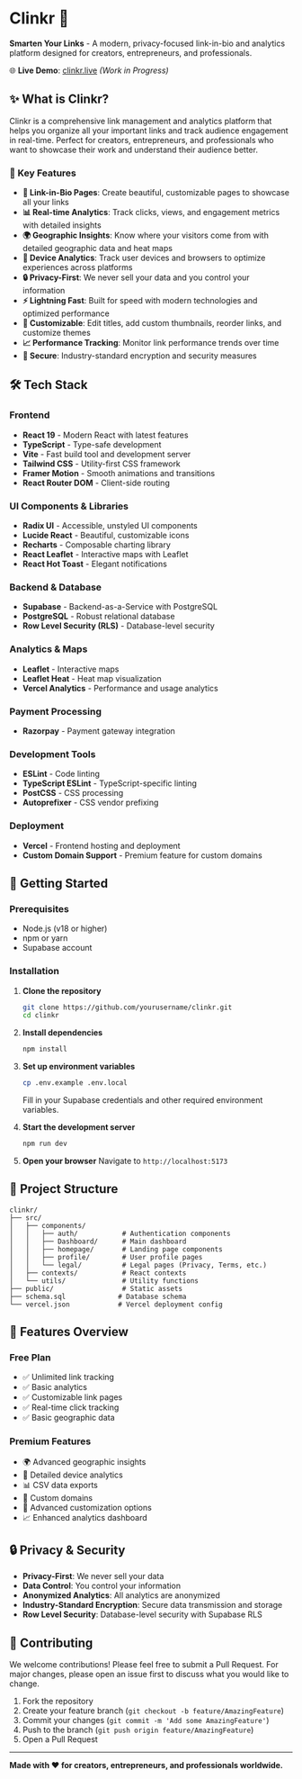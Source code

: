 # Clinkr 🔗

**Smarten Your Links** - A modern, privacy-focused link-in-bio and analytics platform designed for creators, entrepreneurs, and professionals.

🌐 **Live Demo**: [clinkr.live](https://clinkr.live) *(Work in Progress)*

## ✨ What is Clinkr?

Clinkr is a comprehensive link management and analytics platform that helps you organize all your important links and track audience engagement in real-time. Perfect for creators, entrepreneurs, and professionals who want to showcase their work and understand their audience better.

### 🎯 Key Features

- **🔗 Link-in-Bio Pages**: Create beautiful, customizable pages to showcase all your links
- **📊 Real-time Analytics**: Track clicks, views, and engagement metrics with detailed insights
- **🌍 Geographic Insights**: Know where your visitors come from with detailed geographic data and heat maps
- **📱 Device Analytics**: Track user devices and browsers to optimize experiences across platforms
- **🔒 Privacy-First**: We never sell your data and you control your information
- **⚡ Lightning Fast**: Built for speed with modern technologies and optimized performance
- **🎨 Customizable**: Edit titles, add custom thumbnails, reorder links, and customize themes
- **📈 Performance Tracking**: Monitor link performance trends over time
- **🔐 Secure**: Industry-standard encryption and security measures

## 🛠️ Tech Stack

### Frontend
- **React 19** - Modern React with latest features
- **TypeScript** - Type-safe development
- **Vite** - Fast build tool and development server
- **Tailwind CSS** - Utility-first CSS framework
- **Framer Motion** - Smooth animations and transitions
- **React Router DOM** - Client-side routing

### UI Components & Libraries
- **Radix UI** - Accessible, unstyled UI components
- **Lucide React** - Beautiful, customizable icons
- **Recharts** - Composable charting library
- **React Leaflet** - Interactive maps with Leaflet
- **React Hot Toast** - Elegant notifications

### Backend & Database
- **Supabase** - Backend-as-a-Service with PostgreSQL
- **PostgreSQL** - Robust relational database
- **Row Level Security (RLS)** - Database-level security

### Analytics & Maps
- **Leaflet** - Interactive maps
- **Leaflet Heat** - Heat map visualization
- **Vercel Analytics** - Performance and usage analytics

### Payment Processing
- **Razorpay** - Payment gateway integration

### Development Tools
- **ESLint** - Code linting
- **TypeScript ESLint** - TypeScript-specific linting
- **PostCSS** - CSS processing
- **Autoprefixer** - CSS vendor prefixing

### Deployment
- **Vercel** - Frontend hosting and deployment
- **Custom Domain Support** - Premium feature for custom domains

## 🚀 Getting Started

### Prerequisites
- Node.js (v18 or higher)
- npm or yarn
- Supabase account

### Installation

1. **Clone the repository**
   ```bash
   git clone https://github.com/yourusername/clinkr.git
   cd clinkr
   ```

2. **Install dependencies**
   ```bash
   npm install
   ```

3. **Set up environment variables**
   ```bash
   cp .env.example .env.local
   ```
   Fill in your Supabase credentials and other required environment variables.

4. **Start the development server**
   ```bash
   npm run dev
   ```

5. **Open your browser**
   Navigate to `http://localhost:5173`

## 📁 Project Structure

```
clinkr/
├── src/
│   ├── components/
│   │   ├── auth/           # Authentication components
│   │   ├── Dashboard/      # Main dashboard
│   │   ├── homepage/       # Landing page components
│   │   ├── profile/        # User profile pages
│   │   └── legal/          # Legal pages (Privacy, Terms, etc.)
│   ├── contexts/           # React contexts
│   └── utils/              # Utility functions
├── public/                 # Static assets
├── schema.sql             # Database schema
└── vercel.json            # Vercel deployment config
```

## 🎨 Features Overview

### Free Plan
- ✅ Unlimited link tracking
- ✅ Basic analytics
- ✅ Customizable link pages
- ✅ Real-time click tracking
- ✅ Basic geographic data

### Premium Features
- 🌍 Advanced geographic insights
- 📱 Detailed device analytics
- 📊 CSV data exports
- 🎨 Custom domains
- 🎯 Advanced customization options
- 📈 Enhanced analytics dashboard

## 🔒 Privacy & Security

- **Privacy-First**: We never sell your data
- **Data Control**: You control your information
- **Anonymized Analytics**: All analytics are anonymized
- **Industry-Standard Encryption**: Secure data transmission and storage
- **Row Level Security**: Database-level security with Supabase RLS

## 🤝 Contributing

We welcome contributions! Please feel free to submit a Pull Request. For major changes, please open an issue first to discuss what you would like to change.

1. Fork the repository
2. Create your feature branch (`git checkout -b feature/AmazingFeature`)
3. Commit your changes (`git commit -m 'Add some AmazingFeature'`)
4. Push to the branch (`git push origin feature/AmazingFeature`)
5. Open a Pull Request

---

**Made with ❤️ for creators, entrepreneurs, and professionals worldwide.**
